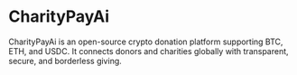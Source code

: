 # CharityPayAi
CharityPayAi is an open-source crypto donation platform supporting BTC, ETH, and USDC. It connects donors and charities globally with transparent, secure, and borderless giving.
